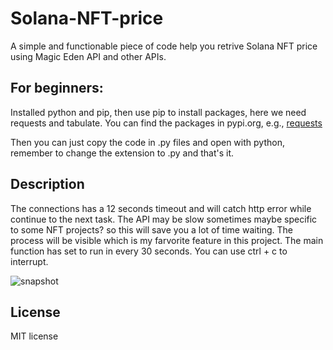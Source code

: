 # Solana-NFT-price
A simple and functionable piece of code help you retrive Solana NFT price using Magic Eden API and other APIs.

## For beginners:
Installed python and pip, then use pip to install packages, here we need requests and tabulate. You can find the packages in pypi.org, e.g., [requests](https://pypi.org/project/requests/ )

Then you can just copy the code in .py files and open with python, remember to change the extension to .py and that's it.

## Description
The connections has a 12 seconds timeout and will catch http error while continue to the next task. The API may be slow sometimes maybe specific to some NFT projects? so this will save you a lot of time waiting. The process will be visible which is my farvorite feature in this project.
The main function has set to run in every 30 seconds. You can use ctrl + c to interrupt. 

![snapshot](https://user-images.githubusercontent.com/85978231/184819245-2e02195c-c2c0-4434-af99-e0bf0bd92559.png)

## License
MIT license
